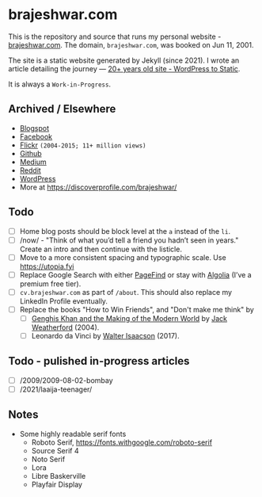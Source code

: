 # brajeshwar.com

This is the repository and source that runs my personal website - [brajeshwar.com](https://brajeshwar.com). The domain, `brajeshwar.com`, was booked on Jun 11, 2001.

The site is a static website generated by Jekyll (since 2021). I wrote an article detailing the journey — [20+ years old site - WordPress to Static](https://brajeshwar.com/2021/brajeshwar.com-2021/).

It is always a `Work-in-Progress`.

## Archived / Elsewhere

- [Blogspot](http://brajeshwar.blogspot.com)
- [Facebook](https://www.facebook.com/brajeshwar/)
- [Flickr](https://www.flickr.com/photos/brajeshwar/) `(2004-2015; 11+ million views)`
- [Github](http://github.com/brajeshwar)
- [Medium](https://medium.com/@brajeshwar)
- [Reddit](https://www.reddit.com/user/Brajeshwar/)
- [WordPress](https://profiles.wordpress.org/brajeshwar/)
- More at https://discoverprofile.com/brajeshwar/

## Todo

- [ ] Home blog posts should be block level at the `a` instead of the `li`.
- [ ] /now/ - "Think of what you’d tell a friend you hadn’t seen in years." Create an intro and then continue with the listicle.
- [ ] Move to a more consistent spacing and typographic scale. Use https://utopia.fyi
- [ ] Replace Google Search with either [PageFind](https://pagefind.app) or stay with [Algolia](https://www.algolia.com) (I’ve a premium free tier).
- [ ] `cv.brajeshwar.com` as part of `/about`. This should also replace my LinkedIn Profile eventually.
- [ ] Replace the books "How to Win Friends", and "Don't make me think" by
	- [ ] [Genghis Khan and the Making of the Modern World](https://en.wikipedia.org/wiki/Genghis_Khan_and_the_Making_of_the_Modern_World) by [Jack Weatherford](https://en.wikipedia.org/wiki/Jack_Weatherford) (2004).
	- [ ] Leonardo da Vinci by [Walter Isaacson](https://en.wikipedia.org/wiki/Walter_Isaacson) (2017).

## Todo - pulished in-progress articles

- [ ] /2009/2009-08-02-bombay
- [ ] /2021/laaija-teenager/

## Notes

- Some highly readable serif fonts
	- Roboto Serif, https://fonts.withgoogle.com/roboto-serif
	- Source Serif 4
	- Noto Serif
	- Lora
	- Libre Baskerville
	- Playfair Display